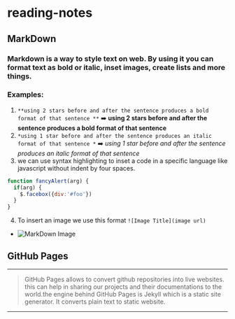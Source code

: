 # reading-notes

## MarkDown

### Markdown is a way to style text on web. By using it you can format text as bold or italic, inset images, create lists and more things.


### Examples:
1. `**using 2 stars before and after the sentence produces a bold format of that sentence **` :arrow_right:  **using 2 stars before and after the sentence produces a bold format of that sentence**
2. `*using 1 star before and after the sentence produces an italic format of that sentence *` :arrow_right:  *using 1 star before and after the sentence produces an italic format of that sentence*
3. we can use syntax highlighting to inset a code in a specific language like javascript without indent by four spaces.
```javascript
function fancyAlert(arg) {
  if(arg) {
    $.facebox({div:'#foo'})
  }
}
```
4. To insert an image we use  this format `![Image Title](image url)` 
* ![MarkDown Image](https://www.markdownguide.org/assets/images/markdown-guide-og.jpg)

## GitHub Pages

___

> GitHub Pages allows to convert github repositories into live websites. this can help in sharing our projects and their documentations to the world.the engine behind  GitHub Pages is Jekyll which is a static site generator. It converts plain text to static website.

___




    
